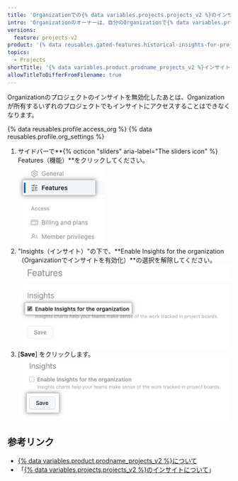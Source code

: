 ```yaml
---
title: 'Organizationでの{% data variables.projects.projects_v2 %}のインサイトの無効化'
intro: 'Organizationのオーナーは、自分のOrganizationで{% data variables.product.prodname_projects_v2 %}をオフにできます。'
versions:
  feature: projects-v2
product: '{% data reusables.gated-features.historical-insights-for-projects %}'
topics:
  - Projects
shortTitle: '{% data variables.product.prodname_projects_v2 %}インサイトの無効化'
allowTitleToDifferFromFilename: true
---
```


Organizationのプロジェクトのインサイトを無効化したあとは、Organizationが所有するいずれのプロジェクトでもインサイトにアクセスすることはできなくなります。


{% data reusables.profile.access_org %}
{% data reusables.profile.org_settings %}
1. サイドバーで**{% octicon "sliders" aria-label="The sliders icon" %} Features（機能）**をクリックしてください。 ![機能メニューアイコンを表示しているスクリーンショット](/assets/images/help/projects-v2/features-org-menu.png)
1. "Insights（インサイト）"の下で、**Enable Insights for the organization（Organizationでインサイトを有効化）**の選択を解除してください。 ![Organizationのインサイトの有効化チェックボックスを表示しているスクリーンショット](/assets/images/help/projects-v2/disable-insights-checkbox.png)
1. [**Save**] をクリックします。 ![保存ボタンを表示しているスクリーンショット](/assets/images/help/projects-v2/disable-insights-save.png)

## 参考リンク

- [{% data variables.product.prodname_projects_v2 %}について](/issues/planning-and-tracking-with-projects/learning-about-projects/about-projects)
- 「[{% data variables.projects.projects_v2 %}のインサイトについて](/issues/planning-and-tracking-with-projects/viewing-insights-from-your-project/about-insights-for-projects)」
